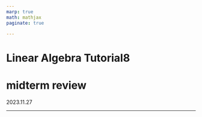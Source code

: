 ```yaml
---
marp: true
math: mathjax
paginate: true

---
```


# Linear Algebra Tutorial8
# midterm review

2023.11.27

---

